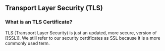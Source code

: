 ## Transport Layer Security (TLS)

### What is an TLS Certificate?

TLS (Transport Layer Security) is just an updated, more secure, version of [[SSL]]. We still refer to our security certificates as SSL because it is a more commonly used term.